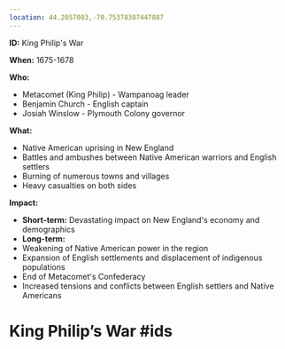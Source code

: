 ```yaml
---
location: 44.2057083,-70.75378387447887
---
```

**ID:** King Philip's War

**When:** 1675-1678

**Who:**
* Metacomet (King Philip) - Wampanoag leader
* Benjamin Church - English captain
* Josiah Winslow - Plymouth Colony governor

**What:**
* Native American uprising in New England
* Battles and ambushes between Native American warriors and English settlers
* Burning of numerous towns and villages
* Heavy casualties on both sides

**Impact:**
* **Short-term:** Devastating impact on New England's economy and demographics
* **Long-term:**
 * Weakening of Native American power in the region
 * Expansion of English settlements and displacement of indigenous populations
 * End of Metacomet's Confederacy
 * Increased tensions and conflicts between English settlers and Native Americans
# King Philip’s War #ids